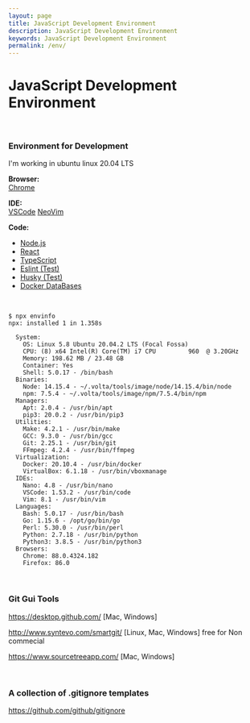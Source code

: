 ```yaml
---
layout: page
title: JavaScript Development Environment
description: JavaScript Development Environment
keywords: JavaScript Development Environment
permalink: /env/
---
```


# JavaScript Development Environment

<br/>

### Environment for Development

I'm working in ubuntu linux 20.04 LTS

**Browser:**  
<a href="/env/browser/chrome/">Chrome</a>

**IDE:**  
<a href="/env/ide/vscode/">VSCode</a>
<a href="/env/ide/neovim/">NeoVim</a>

**Code:**

- <a href="/env/nodejs/">Node.js</a>
- <a href="/env/react/">React</a>
- <a href="/env/typescipt/">TypeScript</a>
- <a href="/env/eslint/">Eslint (Test)</a>
- <a href="/env/husky/">Husky (Test)</a>
- <a href="/env/docker-databases/">Docker DataBases</a>

<br/>

```
$ npx envinfo
npx: installed 1 in 1.358s

  System:
    OS: Linux 5.8 Ubuntu 20.04.2 LTS (Focal Fossa)
    CPU: (8) x64 Intel(R) Core(TM) i7 CPU         960  @ 3.20GHz
    Memory: 198.62 MB / 23.48 GB
    Container: Yes
    Shell: 5.0.17 - /bin/bash
  Binaries:
    Node: 14.15.4 - ~/.volta/tools/image/node/14.15.4/bin/node
    npm: 7.5.4 - ~/.volta/tools/image/npm/7.5.4/bin/npm
  Managers:
    Apt: 2.0.4 - /usr/bin/apt
    pip3: 20.0.2 - /usr/bin/pip3
  Utilities:
    Make: 4.2.1 - /usr/bin/make
    GCC: 9.3.0 - /usr/bin/gcc
    Git: 2.25.1 - /usr/bin/git
    FFmpeg: 4.2.4 - /usr/bin/ffmpeg
  Virtualization:
    Docker: 20.10.4 - /usr/bin/docker
    VirtualBox: 6.1.18 - /usr/bin/vboxmanage
  IDEs:
    Nano: 4.8 - /usr/bin/nano
    VSCode: 1.53.2 - /usr/bin/code
    Vim: 8.1 - /usr/bin/vim
  Languages:
    Bash: 5.0.17 - /usr/bin/bash
    Go: 1.15.6 - /opt/go/bin/go
    Perl: 5.30.0 - /usr/bin/perl
    Python: 2.7.18 - /usr/bin/python
    Python3: 3.8.5 - /usr/bin/python3
  Browsers:
    Chrome: 88.0.4324.182
    Firefox: 86.0
```

<br/>

### Git Gui Tools

https://desktop.github.com/ [Mac, Windows]

http://www.syntevo.com/smartgit/ [Linux, Mac, Windows] free for Non commecial

https://www.sourcetreeapp.com/ [Mac, Windows]

<br/>

### A collection of .gitignore templates

https://github.com/github/gitignore
